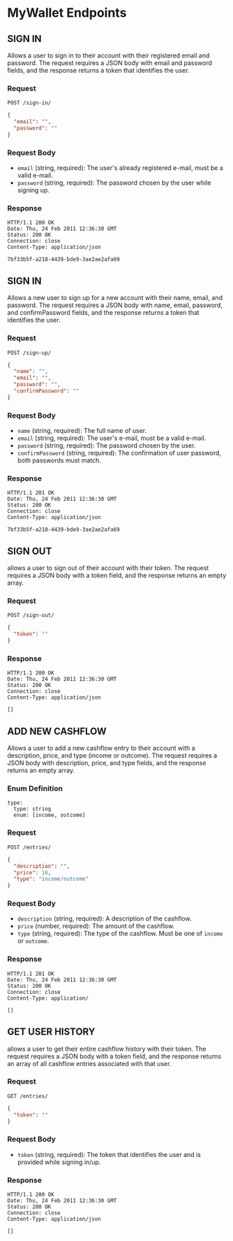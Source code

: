 # MyWallet Endpoints

## SIGN IN

Allows a user to sign in to their account with their registered email and password. The request requires a JSON body with email and password fields, and the response returns a token that identifies the user.

### Request

`POST /sign-in/`
    
```json
{
  "email": "",
  "password": ""
}
```

### Request Body

- `email` (string, required): The user's already registered e-mail, must be a valid e-mail.
- `password` (string, required): The password chosen by the user while signing up.

### Response

    HTTP/1.1 200 OK
    Date: Thu, 24 Feb 2011 12:36:30 GMT
    Status: 200 OK
    Connection: close
    Content-Type: application/json

    7bf33b5f-a218-4439-bde9-3ae2ae2afa69
    
    
    
## SIGN IN

Allows a new user to sign up for a new account with their name, email, and password. The request requires a JSON body with name, email, password, and confirmPassword fields, and the response returns a token that identifies the user.

### Request

`POST /sign-up/`

```json
{
  "name": "",
  "email": "",
  "password": "",
  "confirmPassword": ""
}
```

### Request Body

- `name` (string, required): The full name of user.
- `email` (string, required): The user's e-mail, must be a valid e-mail.
- `password` (string, required): The password chosen by the user.
- `confirmPassword` (string, required): The confirmation of user password, both passwords must match.

### Response

    HTTP/1.1 201 OK
    Date: Thu, 24 Feb 2011 12:36:30 GMT
    Status: 200 OK
    Connection: close
    Content-Type: application/json

    7bf33b5f-a218-4439-bde9-3ae2ae2afa69
    
    
    
## SIGN OUT

allows a user to sign out of their account with their token. The request requires a JSON body with a token field, and the response returns an empty array.

### Request

`POST /sign-out/`

```json
{
  "token": ""
}
```

### Response

    HTTP/1.1 200 OK
    Date: Thu, 24 Feb 2011 12:36:30 GMT
    Status: 200 OK
    Connection: close
    Content-Type: application/json

    []
    
    
    
## ADD NEW CASHFLOW

Allows a user to add a new cashflow entry to their account with a description, price, and type (income or outcome). The request requires a JSON body with description, price, and type fields, and the response returns an empty array.

### Enum Definition

    type:
      type: string
      enum: [income, outcome]   

### Request

`POST /entries/`
    
```json    
{
  "description": "",
  "price": 10,
  "type": "income/outcome"
}
```

### Request Body

- `description` (string, required): A description of the cashflow.
- `price` (number, required): The amount of the cashflow.
- `type` (string, required): The type of the cashflow. Must be one of `income` or `outcome`.

### Response

    HTTP/1.1 201 OK
    Date: Thu, 24 Feb 2011 12:36:30 GMT
    Status: 200 OK
    Connection: close
    Content-Type: application/

    []
    
    
    
## GET USER HISTORY

allows a user to get their entire cashflow history with their token. The request requires a JSON body with a token field, and the response returns an array of all cashflow entries associated with that user.

### Request

`GET /entries/`

```json
{
  "token": ""
}
```

### Request Body

- `token` (string, required): The token that identifies the user and is provided while signing in/up.

### Response

    HTTP/1.1 200 OK
    Date: Thu, 24 Feb 2011 12:36:30 GMT
    Status: 200 OK
    Connection: close
    Content-Type: application/json

    []    
